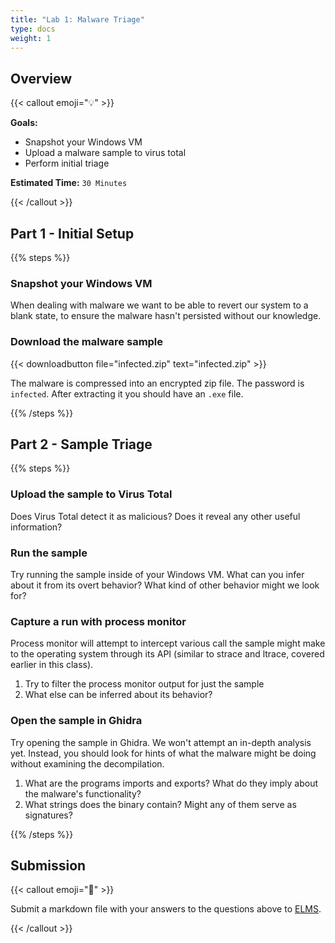 ```yaml
---
title: "Lab 1: Malware Triage"
type: docs
weight: 1
---
```


## Overview

{{< callout emoji="💡" >}}


**Goals:**

- Snapshot your Windows VM
- Upload a malware sample to virus total
- Perform initial triage

**Estimated Time:** `30 Minutes`

{{< /callout >}}

## Part 1 - Initial Setup

{{% steps %}}

### Snapshot your Windows VM

When dealing with malware we want to be able to revert our system to a blank state, to ensure the malware hasn't persisted without our knowledge.

### Download the malware sample

{{< downloadbutton file="infected.zip" text="infected.zip" >}}

The malware is compressed into an encrypted zip file. The password is `infected`. After extracting it you should have an `.exe` file.

{{% /steps %}}

## Part 2 - Sample Triage

{{% steps %}}

### Upload the sample to Virus Total

Does Virus Total detect it as malicious? Does it reveal any other useful information?

### Run the sample

Try running the sample inside of your Windows VM. What can you infer about it from its overt behavior? What kind of other behavior might we look for?

### Capture a run with process monitor

Process monitor will attempt to intercept various call the sample might make to the operating system through its API (similar to strace and ltrace, covered earlier in this class).

1. Try to filter the process monitor output for just the sample
2. What else can be inferred about its behavior?

### Open the sample in Ghidra

Try opening the sample in Ghidra. We won't attempt an in-depth analysis yet. Instead, you should look for hints of what the malware might be doing without examining the decompilation.

1. What are the programs imports and exports? What do they imply about the malware's functionality?
2. What strings does the binary contain? Might any of them serve as signatures?

{{% /steps %}}

## Submission

{{< callout emoji="📝" >}}

Submit a markdown file with your answers to the questions above to
[ELMS](https://umd.instructure.com/courses/1374508/assignments).

{{< /callout >}}


